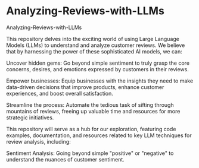 # Analyzing-Reviews-with-LLMs

Analyzing-Reviews-with-LLMs

This repository delves into the exciting world of using Large Language Models (LLMs) to understand and analyze customer reviews. We believe that by harnessing the power of these sophisticated AI models, we can:

Uncover hidden gems: Go beyond simple sentiment to truly grasp the core concerns, desires, and emotions expressed by customers in their reviews.

Empower businesses: Equip businesses with the insights they need to make data-driven decisions that improve products, enhance customer experiences, and boost overall satisfaction.

Streamline the process: Automate the tedious task of sifting through mountains of reviews, freeing up valuable time and resources for more strategic initiatives.

This repository will serve as a hub for our exploration, featuring code examples, documentation, and resources related to key LLM techniques for review analysis, including:

Sentiment Analysis: Going beyond simple "positive" or "negative" to understand the nuances of customer sentiment.
